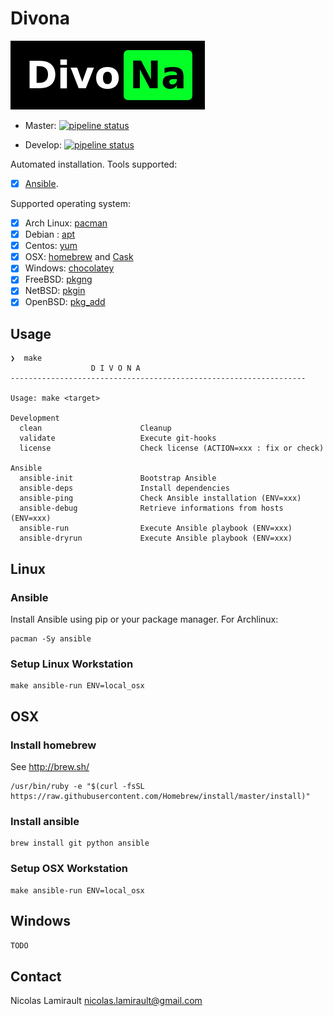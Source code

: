# Divona

![divona](logo.png)

* Master: [![pipeline status](https://gitlab.com/nicolas-lamirault/divona/badges/master/pipeline.svg)](https://gitlab.com/nicolas-lamirault/divona/commits/master)

* Develop: [![pipeline status](https://gitlab.com/nicolas-lamirault/divona/badges/develop/pipeline.svg)](https://gitlab.com/nicolas-lamirault/divona/commits/develop)

Automated installation. Tools supported:

* [x] [Ansible](https://www.ansible.com).

Supported operating system:

* [x] Arch Linux: [pacman](https://wiki.archlinux.org/index.php/pacman)
* [x] Debian : [apt](https://wiki.debian.org/Apt)
* [x] Centos: [yum](http://yum.baseurl.org/)
* [x] OSX: [homebrew](http://brew.sh/) and [Cask](https://caskroom.github.io)
* [x] Windows: [chocolatey](https://chocolatey.org)
* [x] FreeBSD: [pkgng](https://wiki.freebsd.org/pkgng)
* [x] NetBSD: [pkgin](https://man.openbsd.org/pkg_add)
* [x] OpenBSD: [pkg_add](https://man.openbsd.org/pkg_add)

## Usage

```shell
❯  make
                  D I V O N A
------------------------------------------------------------------

Usage: make <target>

Development
  clean                      Cleanup
  validate                   Execute git-hooks
  license                    Check license (ACTION=xxx : fix or check)

Ansible
  ansible-init               Bootstrap Ansible
  ansible-deps               Install dependencies
  ansible-ping               Check Ansible installation (ENV=xxx)
  ansible-debug              Retrieve informations from hosts (ENV=xxx)
  ansible-run                Execute Ansible playbook (ENV=xxx)
  ansible-dryrun             Execute Ansible playbook (ENV=xxx)
```

## Linux

### Ansible

Install Ansible using pip or your package manager. For Archlinux:

```shell
pacman -Sy ansible
```

### Setup Linux Workstation

```shell
make ansible-run ENV=local_osx
```

## OSX

### Install homebrew

See http://brew.sh/

```shell
/usr/bin/ruby -e "$(curl -fsSL https://raw.githubusercontent.com/Homebrew/install/master/install)"
```

### Install ansible

```shell
brew install git python ansible
```

### Setup OSX Workstation

```shell
make ansible-run ENV=local_osx
```

## Windows

`TODO`

## Contact

Nicolas Lamirault <nicolas.lamirault@gmail.com>